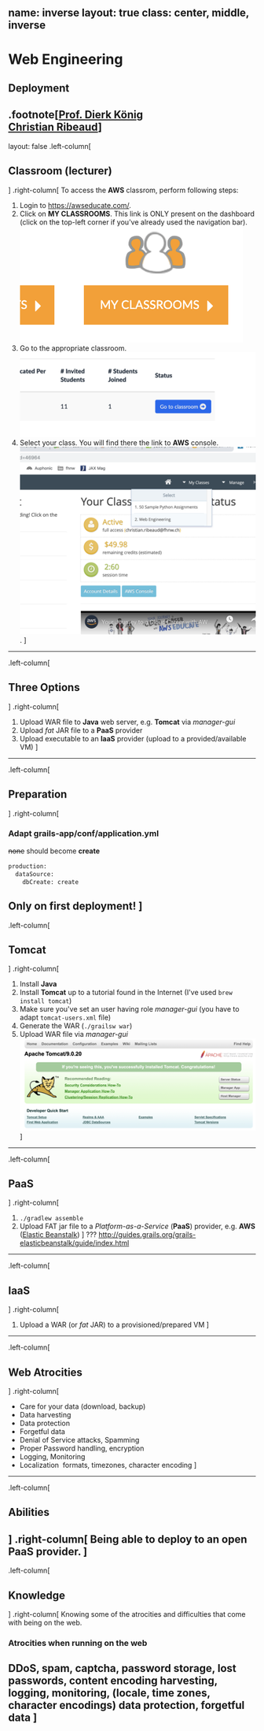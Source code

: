 name: inverse
layout: true
class: center, middle, inverse
---
# Web Engineering
## Deployment

.footnote[<a href="mailto:dierk.koenig@fhnw.ch">Prof. Dierk König</a><br /><a href="mailto:christian.ribeaud@fhnw.ch">Christian Ribeaud</a>]
---
layout: false
.left-column[
  ## Classroom (lecturer)
]
.right-column[
To access the **AWS** classrom, perform following steps:
1. Login to https://awseducate.com/.
1. Click on **MY CLASSROOMS**. This link is ONLY present on the dashboard (click on the top-left corner if you've already used the navigation bar).<br />![fh_250_my_classrooms](my_classrooms.png "My Classrooms")
1. Go to the appropriate classroom.<br />![fh_250_go_to_classroom](go_to_classroom.png "Go To Classroom")
1. Select your class. You will find there the link to **AWS** console.<br />![fh_250_my_classes](my_classes.png "My Classes").
]
---
.left-column[
  ## Three Options
]
.right-column[
1. Upload WAR file to **Java** web server, e.g. **Tomcat** via _manager-gui_
1. Upload _fat_ JAR file to a **PaaS** provider
1. Upload executable to an **IaaS** provider (upload to a provided/available VM)
]
---
.left-column[
  ## Preparation
]
.right-column[
### Adapt grails-app/conf/application.yml
~~none~~ should become **create**
```yml
production:
  dataSource:
    dbCreate: create
```
Only on first deployment!
]
---
.left-column[
  ## Tomcat
]
.right-column[
1. Install **Java**
1. Install **Tomcat** up to a tutorial found in the Internet (I've used `brew install tomcat`)
1. Make sure you've set an user having role _manager-gui_ (you have to adapt `tomcat-users.xml` file)
1. Generate the WAR (`./grailsw war`)
1. Upload WAR file via _manager-gui_
![fh_tomcat](tomcat.png "Tomcat")
]
---
.left-column[
  ## PaaS
]
.right-column[
1. `./gradlew assemble`
1. Upload FAT jar file to a _Platform-as-a-Service_ (**PaaS**) provider, e.g. **AWS** ([Elastic Beanstalk](https://aws.amazon.com/elasticbeanstalk/))
]
???
http://guides.grails.org/grails-elasticbeanstalk/guide/index.html
---
.left-column[
  ## IaaS
]
.right-column[
  1. Upload a WAR (or _fat_ JAR) to a provisioned/prepared VM
]
---
.left-column[
  ## Web Atrocities
]
.right-column[
- Care for your data (download, backup)
- Data harvesting
- Data protection
- Forgetful data
- Denial of Service attacks, Spamming
- Proper Password handling, encryption
- Logging, Monitoring
- Localization  formats, timezones, character encoding
]
---
.left-column[
  ## Abilities
]
.right-column[
  Being able to deploy to an open **PaaS** provider.
]
---
.left-column[
  ## Knowledge
]
.right-column[
Knowing some of the atrocities and difficulties that come
with being on the web.

### Atrocities when running on the web

DDoS, spam, captcha, password storage, lost passwords, content encoding
harvesting, logging, monitoring, (locale, time zones, character encodings)
data protection, forgetful data
]
---
